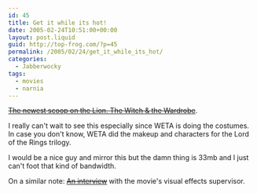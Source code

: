 ```yaml
---
id: 45
title: Get it while its hot!
date: 2005-02-24T10:51:00+00:00
layout: post.liquid
guid: http://top-frog.com/?p=45
permalink: /2005/02/24/get_it_while_its_hot/
categories:
  - Jabberwocky
tags:
  - movies
  - narnia
---
```

~~[The newest scoop on the Lion, The Witch & the Wardrobe](http://bvbp-qt.vitalstream.com/LionWitchWardrobe/Narnia_Chapter2_TheDirector_1500.mov)~~.

I really can't wait to see this especially since WETA is doing the costumes. In case you don't know, WETA did the makeup and characters for the Lord of the Rings trilogy.

I would be a nice guy and mirror this but the damn thing is 33mb and I just can't foot that kind of bandwidth.

On a similar note: ~~[An interview](http://www.countingdown.com/movies/1463/news?item_id=3659831)~~ with the movie's visual effects supervisor.
